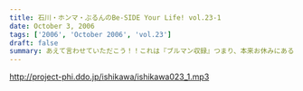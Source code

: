 ```yaml
---
title: 石川・ホンマ・ぶるんのBe-SIDE Your Life! vol.23-1
date: October 3, 2006
tags: ['2006', 'October 2006', 'vol.23']
draft: false
summary: あえて言わせていただこう！！これは『ブルマン収録』つまり、本来お休みにあるはずの祝日月曜に行われる、ブルーな月曜の収録であることを！！！！！！！それはさておきある意味、全国ネットの？？この番組。石川元帥の民放地上波放送を聴いてくれた方もたくさんいてくれたようで、ありがたい話しですよ。ワタクシからは、是非とも友人へのクチコミでこちらはもちろん、地上波の番組も応援してもらいたい。それがビーサイの隆盛存続にもかかわるのだから。（←たぶん）聴けない地方の人はゴメンナサイ！NAMAE
---
```


http://project-phi.ddo.jp/ishikawa/ishikawa023_1.mp3